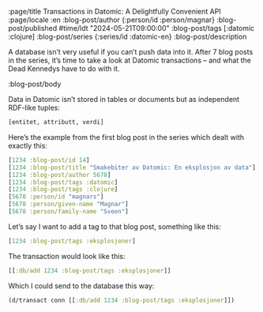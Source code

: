 :page/title Transactions in Datomic: A Delightfully Convenient API
:page/locale :en
:blog-post/author {:person/id :person/magnar}
:blog-post/published #time/ldt "2024-05-21T09:00:00"
:blog-post/tags [:datomic :clojure]
:blog-post/series {:series/id :datomic-en}
:blog-post/description

A database isn’t very useful if you can’t push data into it. After 7 blog posts
in the series, it’s time to take a look at Datomic transactions – and what the
Dead Kennedys have to do with it.

:blog-post/body

Data in Datomic isn’t stored in tables or documents but as independent RDF-like
tuples:

```clj
[entitet, attributt, verdi]
```

Here’s the example from the first blog post in the series which dealt with
exactly this:

```clj
[1234 :blog-post/id 14]
[1234 :blog-post/title "Smakebiter av Datomic: En eksplosjon av data"]
[1234 :blog-post/author 5678]
[1234 :blog-post/tags :datomic]
[1234 :blog-post/tags :clojure]
[5678 :person/id "magnars"]
[5678 :person/given-name "Magnar"]
[5678 :person/family-name "Sveen"]
```

Let’s say I want to add a tag to that blog post, something like this:

```clj
[1234 :blog-post/tags :eksplosjoner]
```

The transaction would look like this:

```clj
[[:db/add 1234 :blog-post/tags :eksplosjoner]]
```

Which I could send to the database this way:

```clj
(d/transact conn [[:db/add 1234 :blog-post/tags :eksplosjoner]])
```

